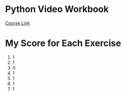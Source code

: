 # Python Video Workbook

[Course Link](https://confizlimited.udemy.com/course/python-video-workbook/learn/lecture/6187094#overview)

# My Score for Each Exercise

1. 1
2. 1
3. 0
4. 1
5. 1
6. 1
7. 1
